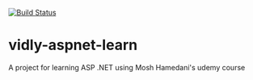 [![Build Status](https://travis-ci.org/palashbhowmick/vidly-aspnet-learn.svg?branch=master)](https://travis-ci.org/palashbhowmick/vidly-aspnet-learn)

# vidly-aspnet-learn
A project for learning ASP .NET using Mosh Hamedani's udemy course
